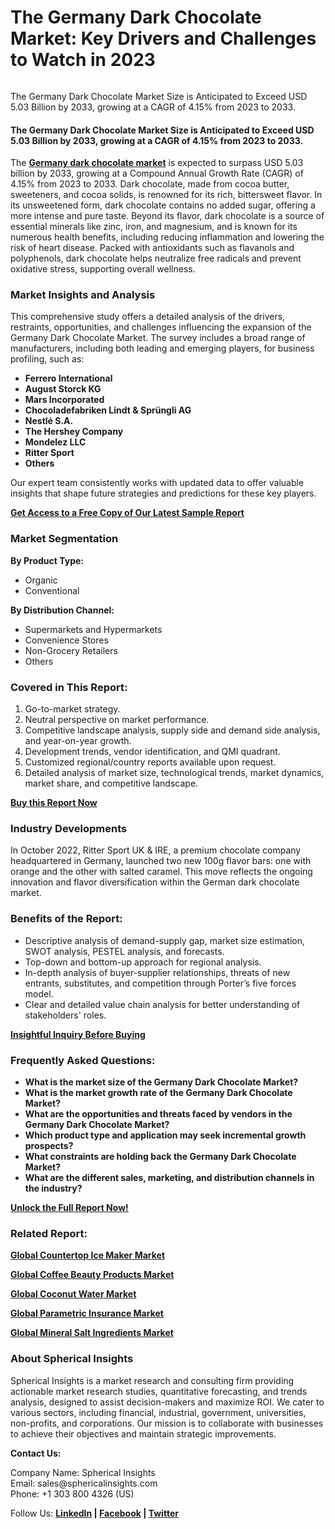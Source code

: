 <div class="wow_read_blog_hdr_img">
<div class="wow_read_blog_hdr_img_innr">
<h1>The Germany Dark Chocolate Market: Key Drivers and Challenges to Watch in 2023</h1>
</div>
<div class="wow_main_float_head_img"><img src="https://www.vevioz.com/upload/photos/2025/01/bykyGqGTK8MEFNl6r6x4_17_e250a9311e99a60981a66fe37e966bf5_image.jpg" alt="" /></div>
</div>
<div class="read-blog-container">
<div class="read-blog-desc">
<p class="mb-0">The Germany Dark Chocolate Market Size is Anticipated to Exceed USD 5.03 Billion by 2033, growing at a CAGR of 4.15% from 2023 to 2033.</p>
</div>
<div class="read-content">
<h4><strong>The Germany Dark Chocolate Market Size is Anticipated to Exceed USD 5.03 Billion by 2033, growing at a CAGR of 4.15% from 2023 to 2033.</strong></h4>
<p>The&nbsp;<a href="https://www.sphericalinsights.com/reports/germany-dark-chocolate-market" target="_blank" rel="noopener"><strong>Germany dark chocolate market</strong></a>&nbsp;is expected to surpass USD 5.03 billion by 2033, growing at a Compound Annual Growth Rate (CAGR) of 4.15% from 2023 to 2033. Dark chocolate, made from cocoa butter, sweeteners, and cocoa solids, is renowned for its rich, bittersweet flavor. In its unsweetened form, dark chocolate contains no added sugar, offering a more intense and pure taste. Beyond its flavor, dark chocolate is a source of essential minerals like zinc, iron, and magnesium, and is known for its numerous health benefits, including reducing inflammation and lowering the risk of heart disease. Packed with antioxidants such as flavanols and polyphenols, dark chocolate helps neutralize free radicals and prevent oxidative stress, supporting overall wellness.</p>
<h3>Market Insights and Analysis</h3>
<p>This comprehensive study offers a detailed analysis of the drivers, restraints, opportunities, and challenges influencing the expansion of the Germany Dark Chocolate Market. The survey includes a broad range of manufacturers, including both leading and emerging players, for business profiling, such as:</p>
<ul>
<li><strong>Ferrero International</strong></li>
<li><strong>August Storck KG</strong></li>
<li><strong>Mars Incorporated</strong></li>
<li><strong>Chocoladefabriken Lindt &amp; Spr&uuml;ngli AG</strong></li>
<li><strong>Nestl&eacute; S.A.</strong></li>
<li><strong>The Hershey Company</strong></li>
<li><strong>Mondelez LLC</strong></li>
<li><strong>Ritter Sport</strong></li>
<li><strong>Others</strong></li>
</ul>
<p>Our expert team consistently works with updated data to offer valuable insights that shape future strategies and predictions for these key players.</p>
<p><strong><a href="https://www.sphericalinsights.com/request-sample/5695" target="_new" rel="noopener">Get Access to a Free Copy of Our Latest Sample Report</a></strong></p>
<h3>Market Segmentation</h3>
<p><strong>By Product Type:</strong></p>
<ul>
<li>Organic</li>
<li>Conventional</li>
</ul>
<p><strong>By Distribution Channel:</strong></p>
<ul>
<li>Supermarkets and Hypermarkets</li>
<li>Convenience Stores</li>
<li>Non-Grocery Retailers</li>
<li>Others</li>
</ul>
<h3>Covered in This Report:</h3>
<ol>
<li>Go-to-market strategy.</li>
<li>Neutral perspective on market performance.</li>
<li>Competitive landscape analysis, supply side and demand side analysis, and year-on-year growth.</li>
<li>Development trends, vendor identification, and QMI quadrant.</li>
<li>Customized regional/country reports available upon request.</li>
<li>Detailed analysis of market size, technological trends, market dynamics, market share, and competitive landscape.</li>
</ol>
<p><strong><a href="https://www.sphericalinsights.com/checkout/5695" target="_new" rel="noopener">Buy this Report Now</a></strong></p>
<h3>Industry Developments</h3>
<p>In October 2022, Ritter Sport UK &amp; IRE, a premium chocolate company headquartered in Germany, launched two new 100g flavor bars: one with orange and the other with salted caramel. This move reflects the ongoing innovation and flavor diversification within the German dark chocolate market.</p>
<h3>Benefits of the Report:</h3>
<ul>
<li>Descriptive analysis of demand-supply gap, market size estimation, SWOT analysis, PESTEL analysis, and forecasts.</li>
<li>Top-down and bottom-up approach for regional analysis.</li>
<li>In-depth analysis of buyer-supplier relationships, threats of new entrants, substitutes, and competition through Porter&rsquo;s five forces model.</li>
<li>Clear and detailed value chain analysis for better understanding of stakeholders' roles.</li>
</ul>
<p><strong><a href="https://www.sphericalinsights.com/inquiry-before-buying/5695" target="_new" rel="noopener">Insightful Inquiry Before Buying</a></strong></p>
<h3>Frequently Asked Questions:</h3>
<ul>
<li><strong>What is the market size of the Germany Dark Chocolate Market?</strong></li>
<li><strong>What is the market growth rate of the Germany Dark Chocolate Market?</strong></li>
<li><strong>What are the opportunities and threats faced by vendors in the Germany Dark Chocolate Market?</strong></li>
<li><strong>Which product type and application may seek incremental growth prospects?</strong></li>
<li><strong>What constraints are holding back the Germany Dark Chocolate Market?</strong></li>
<li><strong>What are the different sales, marketing, and distribution channels in the industry?</strong></li>
</ul>
<p><strong><a href="https://www.sphericalinsights.com/reports/germany-dark-chocolate-market" target="_new" rel="noopener">Unlock the Full Report Now!</a></strong></p>
<h3>Related Report:</h3>
<p><strong><a href="https://www.globenewswire.com/news-release/2024/09/10/2944099/0/en/Global-Countertop-Ice-Maker-Market-Size-To-Worth-USD-4-54-Billion-by-2033-CAGR-Of-5-33.html" target="_blank" rel="noopener">Global Countertop Ice Maker Market</a></strong></p>
<p><strong><a href="https://www.globenewswire.com/news-release/2024/09/09/2942621/0/en/Global-Coffee-Beauty-Products-Market-Size-To-Worth-USD-969-3-Million-By-2033-CAGR-Of-5-69.html" target="_blank" rel="noopener">Global Coffee Beauty Products Market</a></strong></p>
<p><strong><a href="https://www.globenewswire.com/news-release/2024/09/09/2942574/0/en/Global-Coconut-Water-Market-Size-To-Worth-USD-22-45-Billion-By-2033-CAGR-Of-14-26.html" target="_blank" rel="noopener">Global Coconut Water Market</a></strong></p>
<p><strong><a href="https://www.sphericalinsights.jp/reports/parametric-insurance-market" target="_blank" rel="noopener">Global Parametric Insurance Market</a></strong></p>
<p><strong><a href="https://www.sphericalinsights.jp/reports/mineral-salt-ingredients-market" target="_blank" rel="noopener">Global Mineral Salt Ingredients Market</a></strong></p>
<h3>About Spherical Insights</h3>
<p>Spherical Insights is a market research and consulting firm providing actionable market research studies, quantitative forecasting, and trends analysis, designed to assist decision-makers and maximize ROI. We cater to various sectors, including financial, industrial, government, universities, non-profits, and corporations. Our mission is to collaborate with businesses to achieve their objectives and maintain strategic improvements.</p>
<p><strong>Contact Us:</strong></p>
<p>Company Name: Spherical Insights<br />Email:&nbsp;<a rel="noopener">sales@sphericalinsights.com</a><br />Phone: +1 303 800 4326 (US)</p>
<p>Follow Us:&nbsp;<strong><a href="https://www.linkedin.com/" target="_new" rel="noopener">LinkedIn</a>&nbsp;|&nbsp;<a href="https://www.facebook.com/" target="_new" rel="noopener">Facebook</a>&nbsp;|&nbsp;<a href="https://twitter.com/" target="_new" rel="noopener">Twitter</a></strong></p>
</div>
</div>
